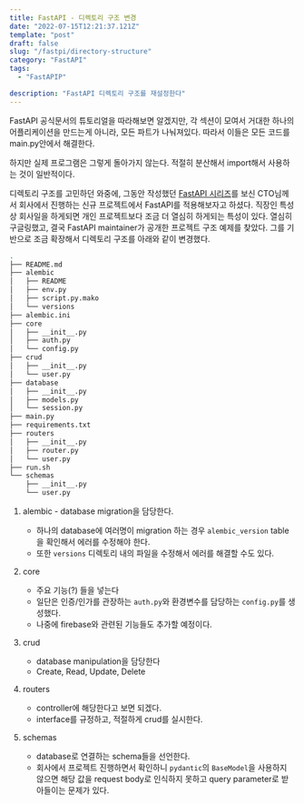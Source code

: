 ```yaml
---
title: FastAPI - 디렉토리 구조 변경
date: "2022-07-15T12:21:37.121Z"
template: "post"
draft: false
slug: "/fastpi/directory-structure"
category: "FastAPI"
tags:
  - "FastAPIP"

description: "FastAPI 디렉토리 구조를 재설정한다"
---
```


FastAPI 공식문서의 튜토리얼을 따라해보면 알겠지만, 각 섹션이 모여서 거대한 하나의 어플리케이션을 만드는게 아니라, 모든 파트가 나눠져있다.
따라서 이들은 모든 코드를 main.py안에서 해결한다. 

하지만 실제 프로그램은 그렇게 돌아가지 않는다. 적절히 분산해서 import해서 사용하는 것이 일반적이다. 

디렉토리 구조를 고민하던 와중에, 그동안 작성했던 [FastAPI 시리즈](https://jasonkang14.github.io/tag/fast-api)를 보신 CTO님께서 회사에서 진행하는 신규 프로젝트에서 FastAPI를 적용해보자고 하셨다. 직장인 특성상 회사일을 하게되면 개인 프로젝트보다 조금 더 열심히 하게되는 특성이 있다. 열심히 구글링했고, 결국 FastAPI maintainer가 공개한 프로젝트 구조 예제를 찾았다. 그를 기반으로 조금 확장해서 디렉토리 구조를 아래와 같이 변경했다. 

```bash
.
├── README.md
├── alembic
│   ├── README
│   ├── env.py
│   ├── script.py.mako
│   └── versions
├── alembic.ini
├── core
│   ├── __init__.py
│   ├── auth.py
│   └── config.py
├── crud
│   ├── __init__.py
│   └── user.py
├── database
│   ├── __init__.py
│   ├── models.py
│   └── session.py
├── main.py
├── requirements.txt
├── routers
│   ├── __init__.py
│   ├── router.py
│   └── user.py
├── run.sh
└── schemas
    ├── __init__.py
    └── user.py
```

1. alembic - database migration을 담당한다.
    - 하나의 database에 여러명이 migration 하는 경우 `alembic_version` table을 확인해서 에러를 수정해야 한다.
    - 또한 `versions` 디렉토리 내의 파일을 수정해서 에러를 해결할 수도 있다.

2. core
    - 주요 기능(?) 들을 넣는다
    - 일단은 인증/인가를 관장하는 `auth.py`와 환경변수를 담당하는 `config.py`를 생성했다.
    - 나중에 firebase와 관련된 기능들도 추가할 예정이다.

3. crud
    - database manipulation을 담당한다
    - Create, Read, Update, Delete

4. routers 
    - controller에 해당한다고 보면 되겠다.
    - interface를 규정하고, 적절하게 crud를 실시한다.

5. schemas  
    - database로 연결하는 schema들을 선언한다.
    - 회사에서 프로젝트 진행하면서 확인하니 `pydantic`의 `BaseModel`을 사용하지 않으면 해당 값을 request body로 인식하지 못하고 query parameter로 받아들이는 문제가 있다. 
